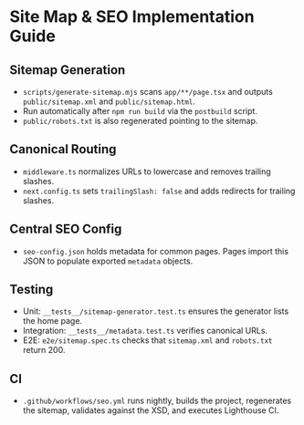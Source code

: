 # Site Map & SEO Implementation Guide

## Sitemap Generation
- `scripts/generate-sitemap.mjs` scans `app/**/page.tsx` and outputs `public/sitemap.xml` and `public/sitemap.html`.
- Run automatically after `npm run build` via the `postbuild` script.
- `public/robots.txt` is also regenerated pointing to the sitemap.

## Canonical Routing
- `middleware.ts` normalizes URLs to lowercase and removes trailing slashes.
- `next.config.ts` sets `trailingSlash: false` and adds redirects for trailing slashes.

## Central SEO Config
- `seo-config.json` holds metadata for common pages. Pages import this JSON to populate exported `metadata` objects.

## Testing
- Unit: `__tests__/sitemap-generator.test.ts` ensures the generator lists the home page.
- Integration: `__tests__/metadata.test.ts` verifies canonical URLs.
- E2E: `e2e/sitemap.spec.ts` checks that `sitemap.xml` and `robots.txt` return 200.

## CI
- `.github/workflows/seo.yml` runs nightly, builds the project, regenerates the sitemap, validates against the XSD, and executes Lighthouse CI.

